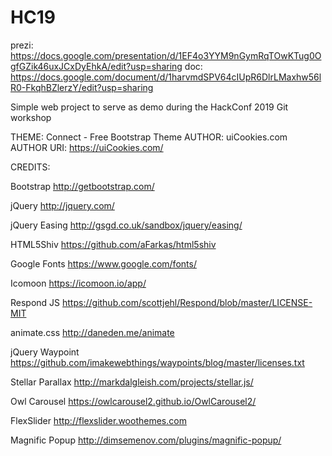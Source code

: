 # HC19

prezi: https://docs.google.com/presentation/d/1EF4o3YYM9nGymRqTOwKTug0OgfGZik46uxJCxDyEhkA/edit?usp=sharing
doc: https://docs.google.com/document/d/1harvmdSPV64cIUpR6DlrLMaxhw56lR0-FkqhBZlerzY/edit?usp=sharing

Simple web project to serve as demo during the HackConf 2019 Git workshop

THEME: Connect - Free Bootstrap Theme
AUTHOR: uiCookies.com
AUTHOR URI: https://uiCookies.com/


CREDITS:

Bootstrap
http://getbootstrap.com/

jQuery
http://jquery.com/

jQuery Easing
http://gsgd.co.uk/sandbox/jquery/easing/

HTML5Shiv
https://github.com/aFarkas/html5shiv

Google Fonts
https://www.google.com/fonts/

Icomoon
https://icomoon.io/app/

Respond JS
https://github.com/scottjehl/Respond/blob/master/LICENSE-MIT

animate.css
http://daneden.me/animate

jQuery Waypoint
https://github.com/imakewebthings/waypoints/blog/master/licenses.txt

Stellar Parallax
http://markdalgleish.com/projects/stellar.js/

Owl Carousel
https://owlcarousel2.github.io/OwlCarousel2/

FlexSlider
http://flexslider.woothemes.com

Magnific Popup
http://dimsemenov.com/plugins/magnific-popup/
